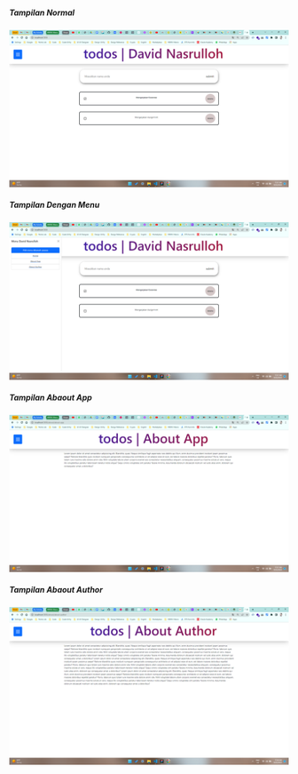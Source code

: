 ##### Tampilan Normal

![file1](./prak1.png)

##### Tampilan Dengan Menu

![file2](./prak2.png)

##### Tampilan Abaout App

![file3](./prak3.png)

##### Tampilan Abaout Author

![file4](./prak4.png)
